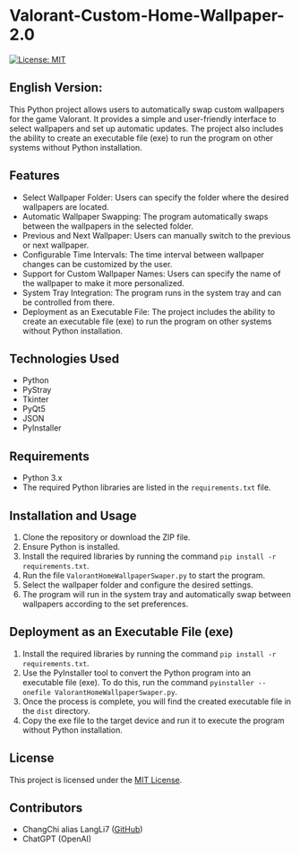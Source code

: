 # Valorant-Custom-Home-Wallpaper-2.0
[![License: MIT](https://img.shields.io/badge/License-MIT-yellow.svg)](https://github.com/LangLi7/Valorant-Custom-Home-Wallpaper-2.0/blob/main/LICENSE)

## English Version:
This Python project allows users to automatically swap custom wallpapers for the game Valorant. It provides a simple and user-friendly interface to select wallpapers and set up automatic updates. The project also includes the ability to create an executable file (exe) to run the program on other systems without Python installation.

## Features

- Select Wallpaper Folder: Users can specify the folder where the desired wallpapers are located.
- Automatic Wallpaper Swapping: The program automatically swaps between the wallpapers in the selected folder.
- Previous and Next Wallpaper: Users can manually switch to the previous or next wallpaper.
- Configurable Time Intervals: The time interval between wallpaper changes can be customized by the user.
- Support for Custom Wallpaper Names: Users can specify the name of the wallpaper to make it more personalized.
- System Tray Integration: The program runs in the system tray and can be controlled from there.
- Deployment as an Executable File: The project includes the ability to create an executable file (exe) to run the program on other systems without Python installation.

## Technologies Used

- Python
- PyStray
- Tkinter
- PyQt5
- JSON
- PyInstaller

## Requirements

- Python 3.x
- The required Python libraries are listed in the `requirements.txt` file.

## Installation and Usage

1. Clone the repository or download the ZIP file.
2. Ensure Python is installed.
3. Install the required libraries by running the command `pip install -r requirements.txt`.
4. Run the file `ValorantHomeWallpaperSwaper.py` to start the program.
5. Select the wallpaper folder and configure the desired settings.
6. The program will run in the system tray and automatically swap between wallpapers according to the set preferences.

## Deployment as an Executable File (exe)

1. Install the required libraries by running the command `pip install -r requirements.txt`.
2. Use the PyInstaller tool to convert the Python program into an executable file (exe). To do this, run the command `pyinstaller --onefile ValorantHomeWallpaperSwaper.py`.
3. Once the process is complete, you will find the created executable file in the `dist` directory.
4. Copy the exe file to the target device and run it to execute the program without Python installation.

## License

This project is licensed under the [MIT License](https://opensource.org/licenses/MIT).

## Contributors

- ChangChi alias LangLi7 ([GitHub](https://github.com/LangLi7))
- ChatGPT (OpenAI)
